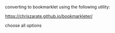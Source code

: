 converting to bookmarklet using the following utility:

https://chriszarate.github.io/bookmarkleter/

choose all options
